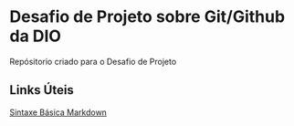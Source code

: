 # Desafio de Projeto sobre Git/Github da DIO
Repósitorio criado para o Desafio de Projeto

## Links Úteis
[Sintaxe Básica Markdown](https://www.markdownguide.org/basic-syntax)
